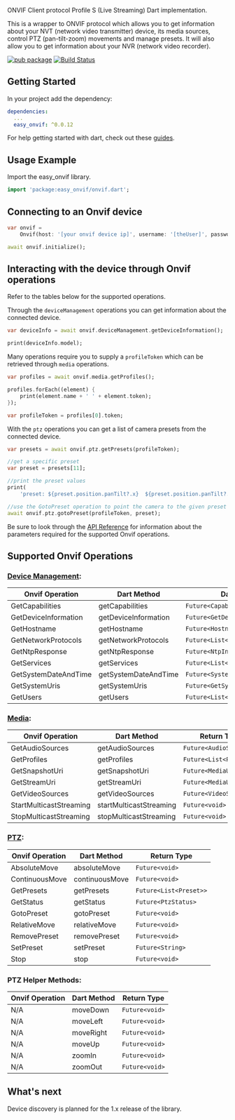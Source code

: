 ONVIF Client protocol Profile S (Live Streaming) Dart implementation.

This is a wrapper to ONVIF protocol which allows you to get information about your NVT (network video transmitter) device, its media sources, control PTZ (pan-tilt-zoom) movements and manage presets.  It will also allow you to get information about your NVR (network video recorder).

[![pub package](https://img.shields.io/pub/v/easy_onvif.svg)](https://pub.dartlang.org/packages/easy_onvif)
[![Build Status](https://github.com/faithoflifedev/easy_onvif/workflows/Dart/badge.svg)](https://github.com/faithoflifedev/easy_onvif/actions)

## Getting Started
In your project add the dependency:

```yml
dependencies:
  ...
  easy_onvif: ^0.0.12
```

For help getting started with dart, check out these [guides](https://dart.dev/guides).

## Usage Example
Import the easy_onvif library.

```dart
import 'package:easy_onvif/onvif.dart';
```

## Connecting to an Onvif device
```dart
var onvif =
	Onvif(host: '[your onvif device ip]', username: '[theUser]', password: '[thePassword]');

await onvif.initialize();
```

## Interacting with the device through Onvif operations

Refer to the tables below for the supported operations.

Through the `deviceManagement` operations you can get information about the connected device.

```dart
var deviceInfo = await onvif.deviceManagement.getDeviceInformation();

print(deviceInfo.model);
```

Many operations require you to supply a `profileToken` which can be retrieved through `media` operations.

```dart
var profiles = await onvif.media.getProfiles();

profiles.forEach((element) {
	print(element.name + ' ' + element.token);
});

var profileToken = profiles[0].token;
```

With the `ptz` operations you can get a list of camera presets from the connected device.

```dart
var presets = await onvif.ptz.getPresets(profileToken);

//get a specific preset
var preset = presets[11];

//print the preset values
print(
	'preset: ${preset.position.panTilt?.x}  ${preset.position.panTilt?.y}  ${preset.position.zoom?.x}');

//use the GotoPreset operation to point the camera to the given preset
await onvif.ptz.gotoPreset(profileToken, preset);
```

Be sure to look through the [API Reference](https://pub.dev/documentation/easy_onvif/latest/) for information about the parameters required for the supported Onvif operations.

## Supported Onvif Operations

### [Device Management](https://www.onvif.org/onvif/ver10/device/wsdl/devicemgmt.wsdl):

Onvif Operation			| Dart Method				| Dart Return Type
------------------------|---------------------------|------------------------------------
GetCapabilities 		| getCapabilities			|```Future<Capabilities>```
GetDeviceInformation	| getDeviceInformation		|```Future<GetDeviceInformationResponse>```
GetHostname				| getHostname				|```Future<HostnameInformation>```
GetNetworkProtocols		| getNetworkProtocols		|```Future<List<NetworkProtocol>>```
GetNtpResponse			| getNtpResponse			|```Future<NtpInformation>```
GetServices				| getServices				|```Future<List<Service>>```
GetSystemDateAndTime	| getSystemDateAndTime		|```Future<SystemDateAndTime>```
GetSystemUris			| getSystemUris				|```Future<GetSystemUrisResponse>```
GetUsers				| getUsers					|```Future<List<User>>```
		
### [Media](https://www.onvif.org/ver10/media/wsdl/media.wsdl):

Onvif Operation			| Dart Method				| Return Type
------------------------|---------------------------|------------------------------------
GetAudioSources			| getAudioSources			|```Future<AudioSource>```
GetProfiles				| getProfiles				|```Future<List<Profile>>```
GetSnapshotUri			| getSnapshotUri			|```Future<MediaUri>```
GetStreamUri			| getStreamUri				|```Future<MediaUri>```
GetVideoSources			| getVideoSources			|```Future<VideoSources>```
StartMulticastStreaming	| startMulticastStreaming	|```Future<void>```
StopMulticastStreaming	| stopMulticastStreaming	|```Future<void>```

### [PTZ](https://www.onvif.org/ver20/ptz/wsdl/ptz.wsdl):

Onvif Operation			| Dart Method				| Return Type
------------------------|---------------------------|------------------------------------
AbsoluteMove			| absoluteMove				|```Future<void>```
ContinuousMove			| continuousMove			|```Future<void>```
GetPresets				| getPresets				|```Future<List<Preset>>```
GetStatus				| getStatus					|```Future<PtzStatus>```
GotoPreset				| gotoPreset				|```Future<void>```
RelativeMove			| relativeMove				|```Future<void>```
RemovePreset			| removePreset				|```Future<void>```
SetPreset				| setPreset					|```Future<String>```
Stop					| stop						|```Future<void>```

### PTZ Helper Methods:

Onvif Operation			| Dart Method				| Return Type
------------------------|---------------------------|------------------------------------
N/A						| moveDown					|```Future<void>```
N/A						| moveLeft					|```Future<void>```
N/A						| moveRight					|```Future<void>```
N/A						| moveUp					|```Future<void>```
N/A						| zoomIn					|```Future<void>```
N/A						| zoomOut					|```Future<void>```

## What's next
Device discovery is planned for the 1.x release of the library.